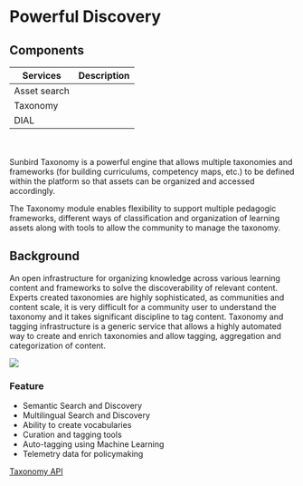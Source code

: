 # Powerful Discovery

## Components

| Services     | Description |
| ------------ | ----------- |
| Asset search |             |
| Taxonomy     |             |
| DIAL         |             |

\
\
Sunbird Taxonomy is a powerful engine that allows multiple taxonomies and frameworks (for building curriculums, competency maps, etc.) to be defined within the platform so that assets can be organized and accessed accordingly.

The Taxonomy module enables flexibility to support multiple pedagogic frameworks, different ways of classification and organization of learning assets along with tools to allow the community to manage the taxonomy.

## Background

An open infrastructure for organizing knowledge across various learning content and frameworks to solve the discoverability of relevant content. Experts created taxonomies are highly sophisticated, as communities and content scale, it is very difficult for a community user to understand the taxonomy and it takes significant discipline to tag content. Taxonomy and tagging infrastructure is a generic service that allows a highly automated way to create and enrich taxonomies and allow tagging, aggregation and categorization of content.

![](<../../.gitbook/assets/taxonomy\_pic (1).png>)

### Feature

* Semantic Search and Discovery
* Multilingual Search and Discovery
* Ability to create vocabularies
* Curation and tagging tools
* Auto-tagging using Machine Learning
* Telemetry data for policymaking

[Taxonomy API](https://documenter.getpostman.com/view/25463377/2s8ZDa32ay)
